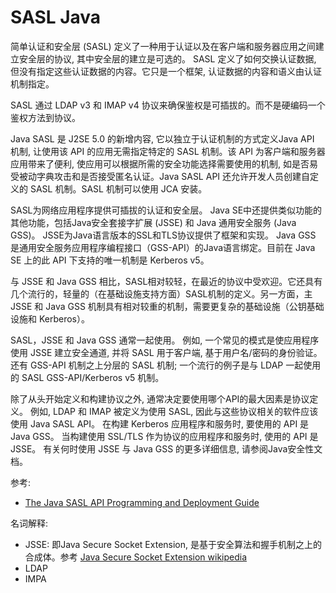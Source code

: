 # SASL Java

简单认证和安全层 (SASL) 定义了一种用于认证以及在客户端和服务器应用之间建立安全层的协议, 其中安全层的建立是可选的。 SASL 定义了如何交换认证数据, 但没有指定这些认证数据的内容。它只是一个框架, 认证数据的内容和语义由认证机制指定。

SASL 通过 LDAP v3 和 IMAP v4 协议来确保鉴权是可插拔的。而不是硬编码一个鉴权方法到协议。

Java SASL 是 J2SE 5.0 的新增内容, 它以独立于认证机制的方式定义Java API 机制, 让使用该 API 的应用无需指定特定的 SASL 机制。该 API 为客户端和服务器应用带来了便利, 使应用可以根据所需的安全功能选择需要使用的机制, 如是否易受被动字典攻击和是否接受匿名认证。Java SASL API 还允许开发人员创建自定义的 SASL 机制。SASL 机制可以使用 JCA 安装。

SASL为网络应用程序提供可插拔的认证和安全层。 Java SE中还提供类似功能的其他功能，包括Java安全套接字扩展 (JSSE) 和 Java 通用安全服务 (Java GSS)。 JSSE为Java语言版本的SSL和TLS协议提供了框架和实现。 Java GSS 是通用安全服务应用程序编程接口（GSS-API）的Java语言绑定。目前在 Java SE 上的此 API 下支持的唯一机制是 Kerberos v5。

与 JSSE 和 Java GSS 相比，SASL相对较轻，在最近的协议中受欢迎。它还具有几个流行的，轻量的（在基础设施支持方面）SASL机制的定义。另一方面，主 JSSE 和 Java GSS 机制具有相对较重的机制，需要更复杂的基础设施（公钥基础设施和 Kerberos）。

SASL，JSSE 和 Java GSS 通常一起使用。 例如, 一个常见的模式是使应用程序使用 JSSE 建立安全通道, 并将 SASL 用于客户端, 基于用户名/密码的身份验证。 还有 GSS-API 机制之上分层的 SASL 机制; 一个流行的例子是与 LDAP 一起使用的 SASL GSS-API/Kerberos v5 机制。

除了从头开始定义和构建协议之外, 通常决定要使用哪个API的最大因素是协议定义。 例如, LDAP 和 IMAP 被定义为使用 SASL, 因此与这些协议相关的软件应该使用 Java SASL API。 在构建 Kerberos 应用程序和服务时, 要使用的 API 是 Java GSS。 当构建使用 SSL/TLS 作为协议的应用程序和服务时, 使用的 API 是 JSSE。 有关何时使用 JSSE 与 Java GSS 的更多详细信息, 请参阅Java安全性文档。




参考: 
- [The Java SASL API Programming and Deployment Guide](https://docs.oracle.com/javase/8/docs/technotes/guides/security/sasl/sasl-refguide.html)


名词解释: 

- JSSE: 即Java Secure Socket Extension, 是基于安全算法和握手机制之上的合成体。参考 [Java Secure Socket Extension wikipedia](https://en.wikipedia.org/wiki/Java_Secure_Socket_Extension)
- LDAP
- IMPA
